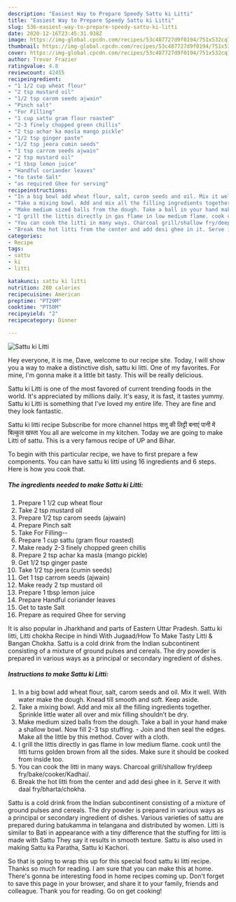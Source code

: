 ```yaml
---
description: "Easiest Way to Prepare Speedy Sattu ki Litti"
title: "Easiest Way to Prepare Speedy Sattu ki Litti"
slug: 536-easiest-way-to-prepare-speedy-sattu-ki-litti
date: 2020-12-16T23:45:31.938Z
image: https://img-global.cpcdn.com/recipes/53c487727d9f0194/751x532cq70/sattu-ki-litti-recipe-main-photo.jpg
thumbnail: https://img-global.cpcdn.com/recipes/53c487727d9f0194/751x532cq70/sattu-ki-litti-recipe-main-photo.jpg
cover: https://img-global.cpcdn.com/recipes/53c487727d9f0194/751x532cq70/sattu-ki-litti-recipe-main-photo.jpg
author: Trevor Frazier
ratingvalue: 4.8
reviewcount: 42455
recipeingredient:
- "1 1/2 cup wheat flour"
- "2 tsp mustard oil"
- "1/2 tsp carom seeds ajwain"
- "Pinch salt"
- "For Filling"
- "1 cup sattu gram flour roasted"
- "2-3 finely chopped green chillis"
- "2 tsp achar ka masla mango pickle"
- "1/2 tsp ginger paste"
- "1/2 tsp jeera cumin seeds"
- "1 tsp carrom seeds ajwain"
- "2 tsp mustard oil"
- "1 tbsp lemon juice"
- "Handful coriander leaves"
- "to taste Salt"
- "as required Ghee for serving"
recipeinstructions:
- "In a big bowl add wheat flour, salt, carom seeds and oil. Mix it well. With water make the dough. Knead till smooth and soft. Keep aside."
- "Take a mixing bowl. Add and mix all the filling ingredients together. Sprinkle little water all over and mix filling shouldn’t be dry."
- "Make medium sized balls from the dough. Take a ball in your hand make a shallow bowl. Now fill 2-3 tsp stuffing.  Join and then seal the edges. Make all the little by this method. Cover with a cloth."
- "I grill the littis directly in gas flame in low medium flame. cook until the litti turns golden brown from all the sides. Make sure it should be cooked from inside too."
- "You can cook the litti in many ways. Charcoal grill/shallow fry/deep fry/bake/cooker/Kadhai/."
- "Break the hot litti from the center and add desi ghee in it. Serve it with daal fry/bharta/chokha."
categories:
- Recipe
tags:
- sattu
- ki
- litti

katakunci: sattu ki litti 
nutrition: 280 calories
recipecuisine: American
preptime: "PT29M"
cooktime: "PT50M"
recipeyield: "2"
recipecategory: Dinner

---
```



![Sattu ki Litti](https://img-global.cpcdn.com/recipes/53c487727d9f0194/751x532cq70/sattu-ki-litti-recipe-main-photo.jpg)

Hey everyone, it is me, Dave, welcome to our recipe site. Today, I will show you a way to make a distinctive dish, sattu ki litti. One of my favorites. For mine, I'm gonna make it a little bit tasty. This will be really delicious.

Sattu ki Litti is one of the most favored of current trending foods in the world. It's appreciated by millions daily. It's easy, it is fast, it tastes yummy. Sattu ki Litti is something that I've loved my entire life. They are fine and they look fantastic.

Sattu ki litti recipe Subscribe for more channel https सत्तू की लिट्टी बनाएं पानी में बिल्कुल खस्ता You all are welcome in my kitchen. Today we are going to make Litti of sattu. This is a very famous recipe of UP and Bihar.


To begin with this particular recipe, we have to first prepare a few components. You can have sattu ki litti using 16 ingredients and 6 steps. Here is how you cook that.

<!--inarticleads1-->

##### The ingredients needed to make Sattu ki Litti:

1. Prepare 1 1/2 cup wheat flour
1. Take 2 tsp mustard oil
1. Prepare 1/2 tsp carom seeds (ajwain)
1. Prepare Pinch salt
1. Take For Filling--
1. Prepare 1 cup sattu (gram flour roasted)
1. Make ready 2-3 finely chopped green chillis
1. Prepare 2 tsp achar ka masla (mango pickle)
1. Get 1/2 tsp ginger paste
1. Take 1/2 tsp jeera (cumin seeds)
1. Get 1 tsp carrom seeds (ajwain)
1. Make ready 2 tsp mustard oil
1. Prepare 1 tbsp lemon juice
1. Prepare Handful coriander leaves
1. Get to taste Salt
1. Prepare as required Ghee for serving


It is also popular in Jharkhand and parts of Eastern Uttar Pradesh. Sattu ki litti, Litti chokha Recipe in hindi With Jugaad/How To Make Tasty Litti &amp; Bangan Chokha. Sattu is a cold drink from the Indian subcontinent consisting of a mixture of ground pulses and cereals. The dry powder is prepared in various ways as a principal or secondary ingredient of dishes. 

<!--inarticleads2-->

##### Instructions to make Sattu ki Litti:

1. In a big bowl add wheat flour, salt, carom seeds and oil. Mix it well. With water make the dough. Knead till smooth and soft. Keep aside.
1. Take a mixing bowl. Add and mix all the filling ingredients together. Sprinkle little water all over and mix filling shouldn’t be dry.
1. Make medium sized balls from the dough. Take a ball in your hand make a shallow bowl. Now fill 2-3 tsp stuffing.  - Join and then seal the edges. Make all the little by this method. Cover with a cloth.
1. I grill the littis directly in gas flame in low medium flame. cook until the litti turns golden brown from all the sides. Make sure it should be cooked from inside too.
1. You can cook the litti in many ways. Charcoal grill/shallow fry/deep fry/bake/cooker/Kadhai/.
1. Break the hot litti from the center and add desi ghee in it. Serve it with daal fry/bharta/chokha.


Sattu is a cold drink from the Indian subcontinent consisting of a mixture of ground pulses and cereals. The dry powder is prepared in various ways as a principal or secondary ingredient of dishes. Various varieties of sattu are prepared during batukamma in telangana and distributed by women. Litti is similar to Bati in appearance with a tiny difference that the stuffing for litti is made with Sattu They say it results in smooth texture. Sattu is also used in making Sattu ka Paratha, Sattu ki Kachori. 

So that is going to wrap this up for this special food sattu ki litti recipe. Thanks so much for reading. I am sure that you can make this at home. There's gonna be interesting food in home recipes coming up. Don't forget to save this page in your browser, and share it to your family, friends and colleague. Thank you for reading. Go on get cooking!
